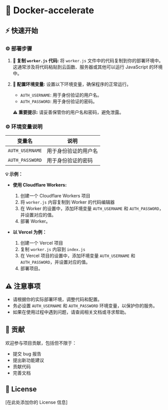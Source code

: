 # 🚀 Docker-accelerate

## ⚡️ 快速开始

### ⚙️ 部署步骤

1.  **📝 复制 `worker.js` 代码:**  将 `worker.js` 文件中的代码复制到你的部署环境中。  这通常涉及将代码粘贴到云函数、服务器或其他可以运行 JavaScript 的环境中。
2.  **🔑 配置环境变量:**  设置以下环境变量，确保程序的正常运行。
    *   `AUTH_USERNAME`:  用于身份验证的用户名。
    *   `AUTH_PASSWORD`:  用于身份验证的密码。

    **⚠️ 重要提示:**  请妥善保管你的用户名和密码，避免泄露。

### ⚙️ 环境变量说明

| 变量名         | 说明                                 |
| -------------- | ------------------------------------ |
| `AUTH_USERNAME` | 用于身份验证的用户名                 |
| `AUTH_PASSWORD` | 用于身份验证的密码                 |

**💡 示例：**

*   **使用 Cloudflare Workers:**

    1.  创建一个 Cloudflare Workers 项目
    2.  将 `worker.js` 内容复制到 Worker 的代码编辑器
    3.  在 Worker 的设置中，添加环境变量 `AUTH_USERNAME` 和 `AUTH_PASSWORD`，并设置对应的值。
    4.  部署 Worker。

*   **以 Vercel 为例：**

    1.  创建一个 Vercel 项目
    2.  复制 `worker.js` 内容到 `index.js`
    3.  在 Vercel 项目的设置中，添加环境变量 `AUTH_USERNAME` 和 `AUTH_PASSWORD`，并设置对应的值。
    4.  部署项目。


## ⚠️ 注意事项

*   请根据你的实际部署环境，调整代码和配置。
*   务必设置 `AUTH_USERNAME` 和 `AUTH_PASSWORD` 环境变量，以保护你的服务。
*   如果在使用过程中遇到问题，请查阅相关文档或寻求帮助。

## 🤝 贡献

欢迎参与项目贡献，包括但不限于：

*   提交 bug 报告
*   提出新功能建议
*   贡献代码
*   完善文档

## 📜 License

[在此处添加你的 License 信息]
